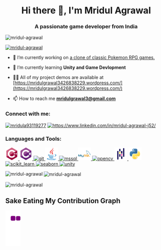 <h1 align="center">Hi there 👋, I'm Mridul Agrawal</h1>
<h3 align="center">A passionate game developer from India</h3>

<p align="left"> <img src="https://komarev.com/ghpvc/?username=mridul-agrawal&label=Profile%20views&color=0e75b6&style=flat" alt="mridul-agrawal" /> </p>

<p align="left"> <a href="https://github.com/ryo-ma/github-profile-trophy"><img src="https://github-profile-trophy.vercel.app/?username=mridul-agrawal" alt="mridul-agrawal" /></a> </p>

<!--
<p align="left"> <a href="https://twitter.com/mridula93119277" target="blank"><img src="https://img.shields.io/twitter/follow/mridula93119277?logo=twitter&style=for-the-badge" alt="mridula93119277" /></a> </p>
-->

- 🔭 I’m currently working on [a clone of classic Pokemon RPG games.](https://github.com/mridul-agrawal/Pokemon)

- 🌱 I’m currently learning **Unity and Game Devlopment**

- 👨‍💻 All of my project demos are available at [https://mridulgrawal3426838229.wordpress.com/](https://mridulgrawal3426838229.wordpress.com/)

- 📫 How to reach me **mridulgrawal3@gmail.com**

<h3 align="left">Connect with me:</h3>
<p align="left">
<a href="https://twitter.com/mridula93119277" target="blank"><img align="center" src="https://raw.githubusercontent.com/rahuldkjain/github-profile-readme-generator/master/src/images/icons/Social/twitter.svg" alt="mridula93119277" height="30" width="40" /></a>
<a href="https://linkedin.com/in/https://www.linkedin.com/in/mridul-agrawal-j52/" target="blank"><img align="center" src="https://raw.githubusercontent.com/rahuldkjain/github-profile-readme-generator/master/src/images/icons/Social/linked-in-alt.svg" alt="https://www.linkedin.com/in/mridul-agrawal-j52/" height="30" width="40" /></a>
</p>

<h3 align="left">Languages and Tools:</h3>
<p align="left"> <a href="https://www.w3schools.com/cpp/" target="_blank" rel="noreferrer"> <img src="https://raw.githubusercontent.com/devicons/devicon/master/icons/cplusplus/cplusplus-original.svg" alt="cplusplus" width="40" height="40"/> </a> <a href="https://www.w3schools.com/cs/" target="_blank" rel="noreferrer"> <img src="https://raw.githubusercontent.com/devicons/devicon/master/icons/csharp/csharp-original.svg" alt="csharp" width="40" height="40"/> </a> <a href="https://git-scm.com/" target="_blank" rel="noreferrer"> <img src="https://www.vectorlogo.zone/logos/git-scm/git-scm-icon.svg" alt="git" width="40" height="40"/> </a> <a href="https://www.java.com" target="_blank" rel="noreferrer"> <img src="https://raw.githubusercontent.com/devicons/devicon/master/icons/java/java-original.svg" alt="java" width="40" height="40"/> </a> <a href="https://www.microsoft.com/en-us/sql-server" target="_blank" rel="noreferrer"> <img src="https://www.svgrepo.com/show/303229/microsoft-sql-server-logo.svg" alt="mssql" width="40" height="40"/> </a> <a href="https://www.mysql.com/" target="_blank" rel="noreferrer"> <img src="https://raw.githubusercontent.com/devicons/devicon/master/icons/mysql/mysql-original-wordmark.svg" alt="mysql" width="40" height="40"/> </a> <a href="https://opencv.org/" target="_blank" rel="noreferrer"> <img src="https://www.vectorlogo.zone/logos/opencv/opencv-icon.svg" alt="opencv" width="40" height="40"/> </a> <a href="https://pandas.pydata.org/" target="_blank" rel="noreferrer"> <img src="https://raw.githubusercontent.com/devicons/devicon/2ae2a900d2f041da66e950e4d48052658d850630/icons/pandas/pandas-original.svg" alt="pandas" width="40" height="40"/> </a> <a href="https://www.python.org" target="_blank" rel="noreferrer"> <img src="https://raw.githubusercontent.com/devicons/devicon/master/icons/python/python-original.svg" alt="python" width="40" height="40"/> </a> <a href="https://scikit-learn.org/" target="_blank" rel="noreferrer"> <img src="https://upload.wikimedia.org/wikipedia/commons/0/05/Scikit_learn_logo_small.svg" alt="scikit_learn" width="40" height="40"/> </a> <a href="https://seaborn.pydata.org/" target="_blank" rel="noreferrer"> <img src="https://seaborn.pydata.org/_images/logo-mark-lightbg.svg" alt="seaborn" width="40" height="40"/> </a> <a href="https://unity.com/" target="_blank" rel="noreferrer"> <img src="https://www.vectorlogo.zone/logos/unity3d/unity3d-icon.svg" alt="unity" width="40" height="40"/> </a> </p>

<p><img align="left" src="https://github-readme-stats.vercel.app/api/top-langs?username=mridul-agrawal&show_icons=true&locale=en&layout=compact" alt="mridul-agrawal" /></p>

<p>&nbsp;<img align="center" src="https://github-readme-stats.vercel.app/api?username=mridul-agrawal&show_icons=true&locale=en" alt="mridul-agrawal" /></p>

<p><img align="center" src="https://github-readme-streak-stats.herokuapp.com/?user=mridul-agrawal&" alt="mridul-agrawal" /></p>





## Sake Eating My Contribution Graph
![snake gif](https://github.com/mridul-agrawal/mridul-agrawal/blob/output/github-contribution-grid-snake.gif)
